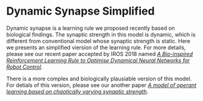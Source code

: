 ﻿# Dynamic Synapse Simplified
 
Dynamic synapse is a learning rule we proposed recently based on biological findings. The synaptic strength in this model is dynamic, which is different from conventional model whose synaptic strength is static. Here we presents an simplified viersion of the learning rule. For more details, please see our recent paper accepted by IROS 2018 named [*A Bio-inspired Reinforcement Learning Rule to Optimise Dynamical Neural Networks for Robot Control*](https://www.research.ed.ac.uk/portal/en/publications/a-bioinspired-reinforcement-learning-rule-to-optimise-dynamical-neural-networks-for-robot-control(44714b66-d87b-4466-ae1a-e23f3f9e0d63).html).
 
There is a more complex and biologically plausiable version of this model. For detials of this version, please see our another paper [*A model of operant learning based on chaotically varying synaptic strength*](https://doi.org/10.1016/j.neunet.2018.08.006).
